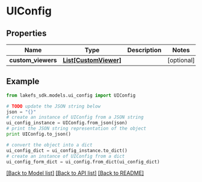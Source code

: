 # UIConfig


## Properties

Name | Type | Description | Notes
------------ | ------------- | ------------- | -------------
**custom_viewers** | [**List[CustomViewer]**](CustomViewer.md) |  | [optional] 

## Example

```python
from lakefs_sdk.models.ui_config import UIConfig

# TODO update the JSON string below
json = "{}"
# create an instance of UIConfig from a JSON string
ui_config_instance = UIConfig.from_json(json)
# print the JSON string representation of the object
print UIConfig.to_json()

# convert the object into a dict
ui_config_dict = ui_config_instance.to_dict()
# create an instance of UIConfig from a dict
ui_config_form_dict = ui_config.from_dict(ui_config_dict)
```
[[Back to Model list]](../README.md#documentation-for-models) [[Back to API list]](../README.md#documentation-for-api-endpoints) [[Back to README]](../README.md)


